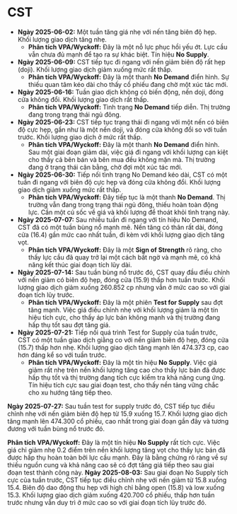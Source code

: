 # CST

- **Ngày 2025-06-02:** Một tuần tăng giá nhẹ với nến tăng biên độ hẹp. Khối lượng giao dịch tăng nhẹ.
    - **Phân tích VPA/Wyckoff:** Đây là một nỗ lực phục hồi yếu ớt. Lực cầu vẫn chưa đủ mạnh để tạo ra sự khác biệt. Tín hiệu **No Supply**.
- **Ngày 2025-06-09:** CST tiếp tục đi ngang với nến giảm biên độ rất hẹp (doji). Khối lượng giao dịch giảm xuống mức rất thấp.
    - **Phân tích VPA/Wyckoff:** Đây là một thanh **No Demand** điển hình. Sự thiếu quan tâm kéo dài cho thấy cổ phiếu đang chờ một xúc tác mới.
- **Ngày 2025-06-16:** Tuần giao dịch không có biến động, nến doji, đóng cửa không đổi. Khối lượng giao dịch rất thấp.
    - **Phân tích VPA/Wyckoff:** Tình trạng **No Demand** tiếp diễn. Thị trường đang trong trạng thái ngủ đông.
- **Ngày 2025-06-23:** CST tiếp tục trạng thái đi ngang với một nến có biên độ cực hẹp, gần như là một nến doji, và đóng cửa không đổi so với tuần trước. Khối lượng giao dịch ở mức rất thấp.
    - **Phân tích VPA/Wyckoff:** Đây là một thanh **No Demand** điển hình. Sau một giai đoạn giảm dài, việc giá đi ngang với khối lượng cạn kiệt cho thấy cả bên bán và bên mua đều không mặn mà. Thị trường đang ở trạng thái cân bằng, chờ đợi một xúc tác mới.
- **Ngày 2025-06-30:** Tiếp nối tình trạng No Demand kéo dài, CST có một tuần đi ngang với biên độ cực hẹp và đóng cửa không đổi. Khối lượng giao dịch giảm xuống mức rất thấp.
    - **Phân tích VPA/Wyckoff:** Đây tiếp tục là một thanh **No Demand**. Thị trường vẫn đang trong trạng thái ngủ đông, thiếu hoàn toàn động lực. Cần một cú sốc về giá và khối lượng để thoát khỏi tình trạng này.
- **Ngày 2025-07-07:** Sau nhiều tuần đi ngang với tín hiệu No Demand, CST đã có một tuần bùng nổ mạnh mẽ. Nến tăng có thân rất dài, đóng cửa (16.4) gần mức cao nhất tuần, đi kèm với khối lượng giao dịch tăng vọt.
    - **Phân tích VPA/Wyckoff:** Đây là một **Sign of Strength** rõ ràng, cho thấy lực cầu đã quay trở lại một cách bất ngờ và mạnh mẽ, có khả năng kết thúc giai đoạn tích lũy dài.
- **Ngày 2025-07-14:** Sau tuần bùng nổ trước đó, CST quay đầu điều chỉnh với nến giảm có biên độ hẹp, đóng cửa (15.9) thấp hơn tuần trước. Khối lượng giao dịch giảm xuống 260.852 cp nhưng vẫn ở mức cao so với giai đoạn tích lũy trước.
    - **Phân tích VPA/Wyckoff:** Đây là một phiên **Test for Supply** sau đợt tăng mạnh. Việc giá điều chỉnh nhẹ với khối lượng giảm là một tín hiệu tích cực, cho thấy áp lực bán không mạnh và thị trường đang hấp thụ tốt sau đợt tăng giá.
- **Ngày 2025-07-21:** Tiếp nối quá trình Test for Supply của tuần trước, CST có một tuần giao dịch giằng co với nến giảm biên độ hẹp, đóng cửa (15.7) thấp hơn nhẹ. Khối lượng giao dịch tăng mạnh lên 474.373 cp, cao hơn đáng kể so với tuần trước.
    - **Phân tích VPA/Wyckoff:** Đây là một tín hiệu **No Supply**. Việc giá giảm rất nhẹ trên nền khối lượng tăng cao cho thấy lực bán đã được hấp thụ tốt và thị trường đang tích cực kiểm tra khả năng cung ứng. Tín hiệu tích cực sau giai đoạn test, cho thấy nền tảng vững chắc cho xu hướng tăng tiếp theo.


**Ngày 2025-07-27:** Sau tuần test for supply trước đó, CST tiếp tục điều chỉnh nhẹ với nến giảm biên độ hẹp từ 15.9 xuống 15.7. Khối lượng giao dịch tăng mạnh lên 474.300 cổ phiếu, cao nhất trong giai đoạn gần đây và tương đương với tuần bùng nổ trước đó.

**Phân tích VPA/Wyckoff:** Đây là một tín hiệu **No Supply** rất tích cực. Việc giá chỉ giảm nhẹ 0.2 điểm trên nền khối lượng tăng vọt cho thấy lực bán đã được hấp thụ hoàn toàn bởi lực cầu mạnh. Đây là bằng chứng rõ ràng về sự thiếu nguồn cung và khả năng cao sẽ có đợt tăng giá tiếp theo sau giai đoạn test thành công này.
**Ngày 2025-08-03:** Sau giai đoạn No Supply tích cực của tuần trước, CST tiếp tục điều chỉnh nhẹ với nến giảm từ 15.8 xuống 15.4. Biên độ dao động thu hẹp với high chỉ bằng open (15.8) và low xuống 15.3. Khối lượng giao dịch giảm xuống 420.700 cổ phiếu, thấp hơn tuần trước nhưng vẫn duy trì ở mức cao so với giai đoạn tích lũy trước đó.
